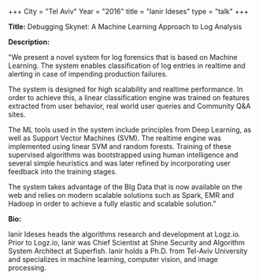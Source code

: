 +++
City = "Tel Aviv"
Year = "2016"
title = "Ianir Ideses"
type = "talk"
+++

<div class="span-15  ">
  <div class="span-15  last ">
  <p><strong>Title:</strong>
  Debugging Skynet: A Machine Learning Approach to Log Analysis
  </p>

  <p><strong>Description:</strong></p>

  <p>"We present a novel system for log forensics that is based on Machine Learning. The system enables classification of log entries in realtime and alerting in case of impending production failures.
 
The system is designed for high scalability and realtime performance. In order to achieve this, a linear classification engine was trained on features extracted from user behavior, real world user queries and Community Q&A sites.
 
The ML tools used in the system include principles from Deep Learning, as well as Support Vector Machines (SVM). The realtime engine was implemented using linear SVM and random forests. Training of these supervised algorithms was bootstrapped using human intelligence and several simple heuristics and was later refined by incorporating user feedback into the training stages.
 
The system takes advantage of the BIg Data that is now available on the web and relies on modern scalable solutions such as Spark, EMR and Hadoop in order to achieve a fully elastic and scalable solution."</p>
  <p><strong>Bio:</strong></p>

  <p>Ianir Ideses heads the algorithms research and development at Logz.io. Prior to Logz.io, Ianir was Chief Scientist at Shine Security and Algorithm System Architect at Superfish. Ianir holds a Ph.D. from Tel-Aviv University and specializes in machine learning, computer vision, and image processing.</p>

  </div>
</div>
